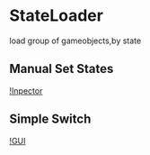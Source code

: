 # StateLoader
load group of gameobjects,by state
## Manual Set States
[!Inpector](Pics/1.png)
## Simple Switch
[!GUI](Pics/2.png)